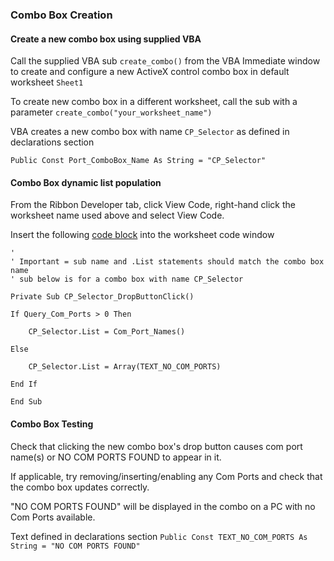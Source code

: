 
### Combo Box Creation

#### Create a new combo box using supplied VBA

Call the supplied VBA sub `create_combo()` from the VBA Immediate window to create and configure a new ActiveX control combo box in default worksheet `Sheet1`

To create new combo box in a different worksheet, call the sub with a parameter `create_combo("your_worksheet_name")`

VBA creates a new combo box with name `CP_Selector` as defined in declarations section  

`Public Const Port_ComboBox_Name As String = "CP_Selector"`

#### Combo Box dynamic list population

From the Ribbon Developer tab, click View Code, right-hand click the worksheet name used above and select View Code.

Insert the following [code block](/combobox/Sheet1.bas) into the worksheet code window

```
'
' Important = sub name and .List statements should match the combo box name
' sub below is for a combo box with name CP_Selector

Private Sub CP_Selector_DropButtonClick()

If Query_Com_Ports > 0 Then

    CP_Selector.List = Com_Port_Names()

Else

    CP_Selector.List = Array(TEXT_NO_COM_PORTS)

End If

End Sub

```
#### Combo Box Testing

Check that clicking the new combo box's drop button causes com port name(s) or NO COM PORTS FOUND to appear in it.   

If applicable, try removing/inserting/enabling any Com Ports and check that the combo box updates correctly. 

"NO COM PORTS FOUND" will be displayed in the combo on a PC with no Com Ports available.  

Text defined in declarations section `Public Const TEXT_NO_COM_PORTS As String = "NO COM PORTS FOUND"`

